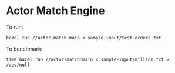 # Actor Match Engine


To run:

    bazel run //actor-match:main < sample-input/test-orders.txt

To benchmark:

    time bazel run //actor-match:main < sample-input/million.txt > /dev/null
